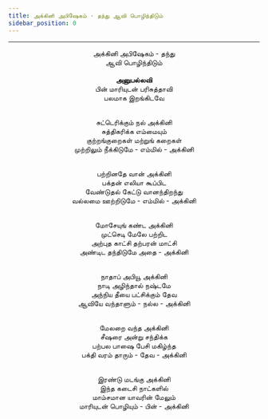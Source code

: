 ```yaml
---
title: அக்கினி அபிஷேகம் - தந்து ஆவி பொழிந்திடும்
sidebar_position: 0
---
```


---
<center>
அக்கினி அபிஷேகம் - தந்து<br/>
ஆவி பொழிந்திடும்<br/>
<br/><strong>அனுபல்லவி</strong><br/>
பின் மாரியுடன் பரிசுத்தாவி<br/>
பலமாக இறங்கிடவே<br/><br/>

சுட்டெரிக்கும் நல் அக்கினி<br/>
சுத்திகரிக்க எம்மையும்<br/>
குற்றங்குறைகள் மற்றுங் கறைகள்<br/>
முற்றிலும் நீக்கிடுமே - எம்மில்         - அக்கினி<br/><br/>

பற்றினதே வான் அக்கினி<br/>
பக்தன் எலியா கூப்பிட<br/>
வேண்டுதல் கேட்டு வானந்திறந்து<br/>
வல்லமை ஊற்றிடுமே - எம்மில்         - அக்கினி<br/><br/>

மோசேயுங் கண்ட அக்கினி<br/>
முட்செடி மேலே பற்றிட<br/>
அற்புத காட்சி தற்பரன் மாட்சி<br/>
அண்டிட தந்திடுமே அதை            - அக்கினி<br/><br/>

நாதாப் அபியூ அக்கினி<br/>
நாடி அழிந்தால் நஷ்டமே<br/>
அந்நிய தீயை பட்சிக்கும் தேவ<br/>
ஆவியே வந்தாளும் - நல்ல            - அக்கினி<br/><br/>

மேலறை வந்த அக்கினி<br/>
சீஷரை அன்று சந்திக்க<br/>
பற்பல பாஷை பேசி மகிழ்ந்த<br/>
பக்தி வரம் தாரும் - தேவ            - அக்கினி<br/><br/>

இரண்டு மடங்கு அக்கினி<br/>
இந்த கடைசி நாட்களில்<br/>
மாம்சமான யாவரின் மேலும்<br/>
மாரியுடன் பொழியும் - பின்            - அக்கினி
</center>